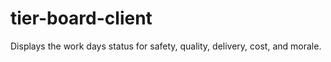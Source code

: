 # tier-board-client
Displays the  work days status for safety, quality, delivery, cost, and morale.
